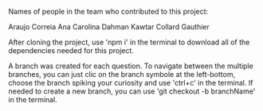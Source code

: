 Names of people in the team who contributed to this project: 

Araujo Correia Ana Carolina
Dahman Kawtar
Collard Gauthier

After cloning the project, use 'npm i' in the terminal to download all of the dependencies needed for this project.

A branch was created for each question. To navigate between the multiple branches, you can just clic on the branch symbole at the left-bottom, choose the branch spiking your curiosity and use 'ctrl+c' in the terminal.
If needed to create a new branch, you can use 'git checkout -b branchName' in the terminal.
